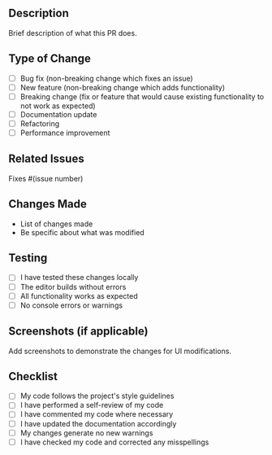 ## Description

Brief description of what this PR does.

## Type of Change

- [ ] Bug fix (non-breaking change which fixes an issue)
- [ ] New feature (non-breaking change which adds functionality)
- [ ] Breaking change (fix or feature that would cause existing functionality to not work as expected)
- [ ] Documentation update
- [ ] Refactoring
- [ ] Performance improvement

## Related Issues

Fixes #(issue number)

## Changes Made

- List of changes made
- Be specific about what was modified

## Testing

- [ ] I have tested these changes locally
- [ ] The editor builds without errors
- [ ] All functionality works as expected
- [ ] No console errors or warnings

## Screenshots (if applicable)

Add screenshots to demonstrate the changes for UI modifications.

## Checklist

- [ ] My code follows the project's style guidelines
- [ ] I have performed a self-review of my code
- [ ] I have commented my code where necessary
- [ ] I have updated the documentation accordingly
- [ ] My changes generate no new warnings
- [ ] I have checked my code and corrected any misspellings